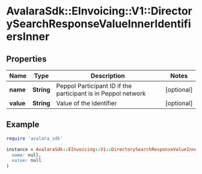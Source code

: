 # AvalaraSdk::EInvoicing::V1::DirectorySearchResponseValueInnerIdentifiersInner

## Properties

| Name | Type | Description | Notes |
| ---- | ---- | ----------- | ----- |
| **name** | **String** | Peppol Participant ID if the participant is in Peppol network | [optional] |
| **value** | **String** | Value of the identifier | [optional] |

## Example

```ruby
require 'avalara_sdk'

instance = AvalaraSdk::EInvoicing::V1::DirectorySearchResponseValueInnerIdentifiersInner.new(
  name: null,
  value: null
)
```

